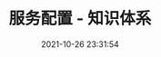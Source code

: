---
pageComponent: 
  name: Catalogue
  data: 
    path: 08.微服务/05.服务配置
    imgUrl: /img/catalogue/default.png
    description: 服务配置 - 目录页
title: 服务配置 - 知识体系
date: 2021-10-26 23:31:54
permalink: /service-config
sidebar: false
article: false
comment: false
editLink: false
---
